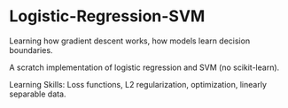 # Logistic-Regression-SVM
Learning how gradient descent works, how models learn decision boundaries.

A scratch implementation of logistic regression and SVM (no scikit-learn).

Learning Skills: Loss functions, L2 regularization, optimization, linearly separable data.
